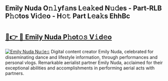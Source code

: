## Emily Nuda O𝚗𝚕yf𝚊ns L𝚎a𝚔ed N𝚞𝚍es - Part-RLB P𝚑𝚘tos Vi𝚍𝚎o - H𝚘𝚝 Part L𝚎a𝚔s EhhBc

# <h2><a href="http://kf1jeq.oniu.top/?m=Emily+Nuda">🔗👉 🔴 Emily Nuda P𝚑ot𝚘𝚜 V𝚒d𝚎o</a></h2>

[![Emily Nuda Nu𝚍e𝚜](https://i.imgur.com/0qMVB7G.gif)](http://kf1jeq.oniu.top/?m=Emily+Nuda)
Digital content creator Emily Nuda, celebrated for disseminating dance and lifestyle information, through performances and personal vlogs. Remarkable aerialist partner Emily Nuda, acclaimed for their exceptional abilities and accomplishments in performing aerial acts with partners.  
